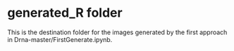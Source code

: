 # generated_R folder

This is the destination folder for the images generated by the first approach in Drna-master/FirstGenerate.ipynb.
